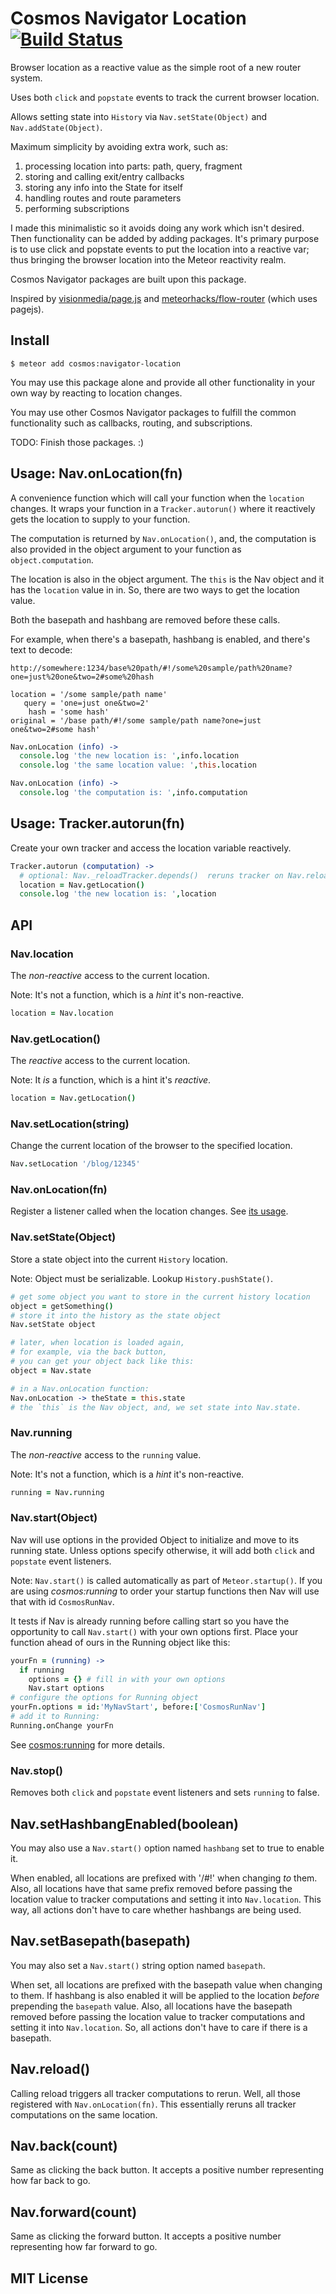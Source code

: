 # Cosmos Navigator Location [![Build Status](https://travis-ci.org/elidoran/cosmos-navigator-location.svg?branch=master)](https://travis-ci.org/elidoran/cosmos-navigator-location)

Browser location as a reactive value as the simple root of a new router system.

Uses both `click` and `popstate` events to track the current browser location.

Allows setting state into `History` via `Nav.setState(Object)` and `Nav.addState(Object)`.

Maximum simplicity by avoiding extra work, such as:

1. processing location into parts: path, query, fragment
2. storing and calling exit/entry callbacks
3. storing any info into the State for itself
4. handling routes and route parameters
5. performing subscriptions

I made this minimalistic so it avoids doing any work which isn't desired. Then functionality can be added by adding packages. It's primary purpose is to use click and popstate events to put the location into a reactive var; thus bringing the browser location into the Meteor reactivity realm.

Cosmos Navigator packages are built upon this package.  

Inspired by [visionmedia/page.js](http://github.com/visionmedia/page.js) and
[meteorhacks/flow-router](http://github.com/meteorhacks/flow-router) (which
uses pagejs).

## Install

    $ meteor add cosmos:navigator-location

You may use this package alone and provide all other functionality in your own way
by reacting to location changes.

You may use other Cosmos Navigator packages to fulfill the common functionality such as callbacks, routing, and subscriptions.

TODO: Finish those packages. :)


## Usage: Nav.onLocation(fn)

A convenience function which will call your function when the `location` changes.
It wraps your function in a `Tracker.autorun()` where it reactively gets the
location to supply to your function.

The computation is returned by `Nav.onLocation()`, and, the computation is
also provided in the object argument to your function as `object.computation`.

The location is also in the object argument. The `this` is the Nav object and it has the `location` value in in. So, there are two ways to get the location value.

Both the basepath and hashbang are removed before these calls.

For example, when there's a basepath, hashbang is enabled, and there's text to decode:

    http://somewhere:1234/base%20path/#!/some%20sample/path%20name?one=just%20one&two=2#some%20hash

    location = '/some sample/path name'
       query = 'one=just one&two=2'
        hash = 'some hash'
    original = '/base path/#!/some sample/path name?one=just one&two=2#some hash'

```coffeescript
Nav.onLocation (info) ->
  console.log 'the new location is: ',info.location
  console.log 'the same location value: ',this.location

Nav.onLocation (info) ->
  console.log 'the computation is: ',info.computation
```

## Usage: Tracker.autorun(fn)

Create your own tracker and access the location variable reactively.

```coffeescript
Tracker.autorun (computation) ->
  # optional: Nav._reloadTracker.depends()  reruns tracker on Nav.reload()
  location = Nav.getLocation()
  console.log 'the new location is: ',location
```

## API

### Nav.location

The *non-reactive* access to the current location.

Note: It's not a function, which is a *hint* it's non-reactive.

```coffeescript
location = Nav.location
```

### Nav.getLocation()

The *reactive* access to the current location.

Note: It *is* a function, which is a hint it's *reactive*.

```coffeescript
location = Nav.getLocation()
```

### Nav.setLocation(string)

Change the current location of the browser to the specified location.

```coffeescript
Nav.setLocation '/blog/12345'
```

### Nav.onLocation(fn)

Register a listener called when the location changes. See [its usage](#usage-navonlocationfn).

### Nav.setState(Object)

Store a state object into the current `History` location.

Note: Object must be serializable. Lookup `History.pushState()`.

```coffeescript
# get some object you want to store in the current history location
object = getSomething()
# store it into the history as the state object
Nav.setState object

# later, when location is loaded again,
# for example, via the back button,
# you can get your object back like this:
object = Nav.state

# in a Nav.onLocation function:
Nav.onLocation -> theState = this.state
# the `this` is the Nav object, and, we set state into Nav.state.
```

### Nav.running

The *non-reactive* access to the `running` value.

Note: It's not a function, which is a *hint* it's non-reactive.

```coffeescript
running = Nav.running
```


### Nav.start(Object)

Nav will use options in the provided Object to initialize and move to its running
state. Unless options specify otherwise, it will add both `click` and `popstate`
event listeners.

Note: `Nav.start()` is called automatically as part of `Meteor.startup()`. If you are using *cosmos:running* to order your startup functions then Nav will use that with id `CosmosRunNav`.

It tests if Nav is already running before calling start so you have the opportunity to call `Nav.start()` with your own options first. Place your function ahead of ours in the Running object like this:

```coffeescript
yourFn = (running) ->
  if running
    options = {} # fill in with your own options
    Nav.start options
# configure the options for Running object
yourFn.options = id:'MyNavStart', before:['CosmosRunNav']
# add it to Running:
Running.onChange yourFn
```

See [cosmos:running](http://github.com/elidoran/cosmos-running) for more details.


### Nav.stop()

Removes both `click` and `popstate` event listeners and sets `running` to false.


## Nav.setHashbangEnabled(boolean)

You may also use a `Nav.start()` option named `hashbang` set to true to enable it.

When enabled, all locations are prefixed with '/#!' when changing *to* them. Also, all locations have that same prefix removed before passing the location value to tracker computations and setting it into `Nav.location`. This way, all actions don't have to care whether hashbangs are being used.


## Nav.setBasepath(basepath)

You may also set a `Nav.start()` string option named `basepath`.

When set, all locations are prefixed with the basepath value when changing to them. If hashbang is also enabled it will be applied to the location *before* prepending the `basepath` value. Also, all locations have the basepath removed before passing the location value to tracker computations and setting it into `Nav.location`. So, all actions don't have to care if there is a basepath.


## Nav.reload()

Calling reload triggers all tracker computations to rerun. Well, all those registered with `Nav.onLocation(fn)`. This essentially reruns all tracker computations on the same location.


## Nav.back(count)

Same as clicking the back button. It accepts a positive number representing how far back to go.


## Nav.forward(count)

Same as clicking the forward button. It accepts a positive number representing how far forward to go.


## MIT License

